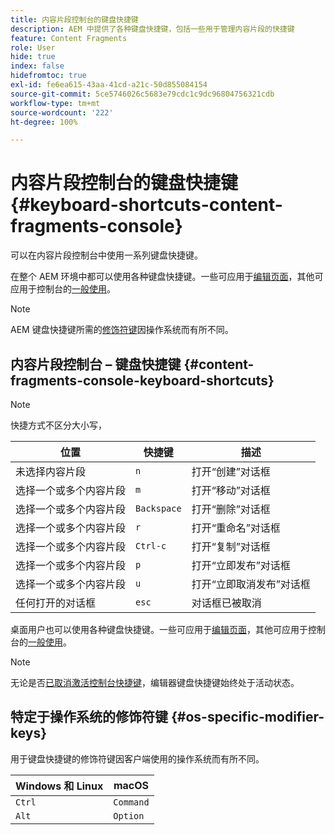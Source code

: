 ```yaml
---
title: 内容片段控制台的键盘快捷键
description: AEM 中提供了各种键盘快捷键，包括一些用于管理内容片段的快捷键
feature: Content Fragments
role: User
hide: true
index: false
hidefromtoc: true
exl-id: fe6ea615-43aa-41cd-a21c-50d855084154
source-git-commit: 5ce5746026c5683e79cdc1c9dc96804756321cdb
workflow-type: tm+mt
source-wordcount: '222'
ht-degree: 100%

---
```


# 内容片段控制台的键盘快捷键 {#keyboard-shortcuts-content-fragments-console}

<!--
hide: yes
index: no
hidefromtoc: yes
-->

可以在内容片段控制台中使用一系列键盘快捷键。

在整个 AEM 环境中都可以使用各种键盘快捷键。一些可应用于[编辑页面](/help/sites-cloud/authoring/fundamentals/keyboard-shortcuts.md)，其他可应用于控制台的[一般使用](/help/sites-cloud/authoring/getting-started/keyboard-shortcuts.md)。

>[!NOTE]
>
>AEM 键盘快捷键所需的[修饰符键](#os-specific-modifier-keys)因操作系统而有所不同。

## 内容片段控制台 – 键盘快捷键 {#content-fragments-console-keyboard-shortcuts}

>[!NOTE]
>
>快捷方式不区分大小写，

| 位置 | 快捷键 | 描述 |
|---|---|---|
| 未选择内容片段 | `n` | 打开“创建”对话框 |
| 选择一个或多个内容片段 | `m` | 打开“移动”对话框 |
| 选择一个或多个内容片段 | `Backspace` | 打开“删除”对话框 |
| 选择一个或多个内容片段 | `r` | 打开“重命名”对话框 |
| 选择一个或多个内容片段 | `Ctrl-c` | 打开“复制”对话框 |
| 选择一个或多个内容片段 | `p` | 打开“立即发布”对话框 |
| 选择一个或多个内容片段 | `u` | 打开“立即取消发布”对话框 |
| 任何打开的对话框 | `esc` | 对话框已被取消 |

桌面用户也可以使用各种键盘快捷键。一些可应用于[编辑页面](/help/sites-cloud/authoring/fundamentals/keyboard-shortcuts.md)，其他可应用于控制台的[一般使用](/help/sites-cloud/authoring/getting-started/keyboard-shortcuts.md)。

>[!NOTE]
>
>无论是否[已取消激活控制台快捷键](/help/sites-cloud/authoring/getting-started/keyboard-shortcuts.md#deactivating-keyboard-shortcuts)，编辑器键盘快捷键始终处于活动状态。

## 特定于操作系统的修饰符键 {#os-specific-modifier-keys}

用于键盘快捷键的修饰符键因客户端使用的操作系统而有所不同。

| Windows 和 Linux | macOS |
|---|---|
| `Ctrl` | `Command` |
| `Alt` | `Option` |
